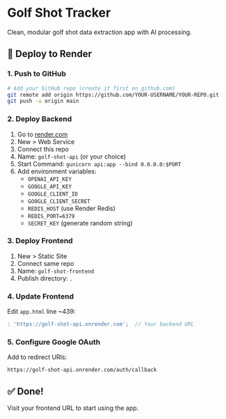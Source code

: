 # Golf Shot Tracker

Clean, modular golf shot data extraction app with AI processing.

## 🚀 Deploy to Render

### 1. Push to GitHub
```bash
# Add your GitHub repo (create it first on github.com)
git remote add origin https://github.com/YOUR-USERNAME/YOUR-REPO.git
git push -u origin main
```

### 2. Deploy Backend
1. Go to [render.com](https://render.com)
2. New > Web Service
3. Connect this repo
4. Name: `golf-shot-api` (or your choice)
5. Start Command: `gunicorn api:app --bind 0.0.0.0:$PORT`
6. Add environment variables:
   - `OPENAI_API_KEY`
   - `GOOGLE_API_KEY` 
   - `GOOGLE_CLIENT_ID`
   - `GOOGLE_CLIENT_SECRET`
   - `REDIS_HOST` (use Render Redis)
   - `REDIS_PORT=6379`
   - `SECRET_KEY` (generate random string)

### 3. Deploy Frontend
1. New > Static Site
2. Connect same repo
3. Name: `golf-shot-frontend`
4. Publish directory: `.`

### 4. Update Frontend
Edit `app.html` line ~439:
```javascript
: 'https://golf-shot-api.onrender.com';  // Your backend URL
```

### 5. Configure Google OAuth
Add to redirect URIs:
```
https://golf-shot-api.onrender.com/auth/callback
```

## ✅ Done!
Visit your frontend URL to start using the app. 